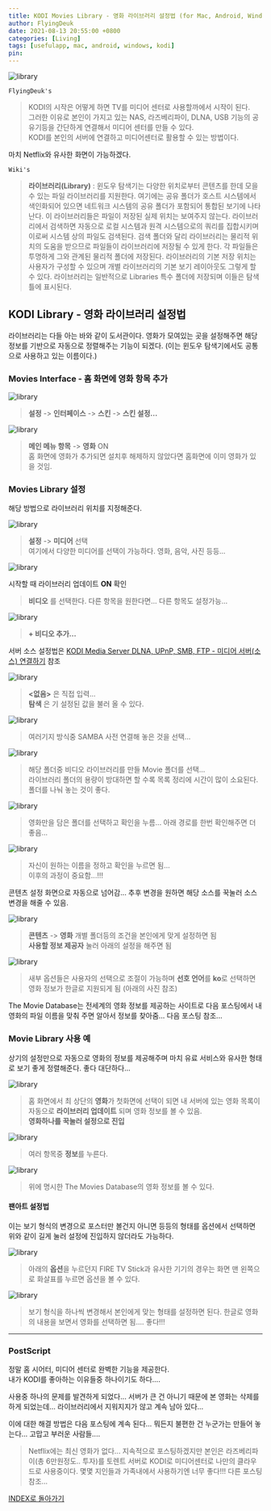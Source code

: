 ```yaml
---
title: KODI Movies Library - 영화 라이브러리 설정법 (for Mac, Android, Windows)
author: FlyingDeuk
date: 2021-08-13 20:55:00 +0800
categories: [Living]
tags: [usefulapp, mac, android, windows, kodi]
pin:
---
```


![library](/img/living/kodi/library1.jpg)

`FlyingDeuk's`
> KODI의 시작은 어떻게 하면 TV를 미디어 센터로 사용할까에서 시작이 된다. <br>
그러한 이유로 본인이 가지고 있는 NAS, 라즈베리파이, DLNA, USB 기능의 공유기등을 간단하게 연결해서 미디어 센터를 만들 수 있다. <br>
KODI를 본인의 서버에 연결하고 미디어센터로 활용할 수 있는 방법이다.

마치 Netflix와 유사한 화면이 가능하겠다.

`Wiki's`
> **라이브러리(Library)** : 윈도우 탐색기는 다양한 위치로부터 콘텐츠를 한데 모을 수 있는 파일 라이브러리를 지원한다. 여기에는 공유 폴더가 호스트 시스템에서 색인화되어 있으면 네트워크 시스템의 공유 폴더가 포함되어 통합된 보기에 나타난다. 이 라이브러리들은 파일이 저장된 실제 위치는 보여주지 않는다. 라이브러리에서 검색하면 자동으로 로컬 시스템과 원격 시스템으로의 쿼리를 집합시키며 이로써 시스템 상의 파일도 검색된다. 검색 폴더와 달리 라이브러리는 물리적 위치의 도움을 받으므로 파일들이 라이브러리에 저장될 수 있게 한다. 각 파일들은 투명하게 그와 관계된 물리적 폴더에 저장된다. 라이브러리의 기본 저장 위치는 사용자가 구성할 수 있으며 개별 라이브러리의 기본 보기 레이아웃도 그렇게 할 수 있다. 라이브러리는 일반적으로 Libraries 특수 폴더에 저장되며 이들은 탐색 틀에 표시된다.



## KODI Library - 영화 라이브러리 설정법
라이브러리는 다들 아는 바와 같이 도서관이다. 영화가 모여있는 곳을 설정해주면 해당 정보를 기반으로 자동으로 정렬해주는 기능이 되겠다. (이는 윈도우 탐색기에서도 공통으로 사용하고 있는 이름이다.)

### Movies Interface - 홈 화면에 영화 항목 추가
![library](/img/living/kodi/library2.jpg)
>**설정** -> **인터페이스** -> **스킨** -> **스킨 설정...**<br>

![library](/img/living/kodi/library3.jpg)
>**메인 메뉴 항목** -> **영화** ON <br>
홈 화면에 영화가 추가되면 설치후 해제하지 않았다면 홈화면에 이미 영화가 있을 것임.

### Movies Library 설정
해당 방법으로 라이브러리 위치를 지정해준다.

![library](/img/living/kodi/library4.jpg)
> **설정** -> **미디어** 선택 <br>
여기에서 다양한 미디어를 선택이 가능하다. 영화, 음악, 사진 등등...

![library](/img/living/kodi/library5.jpg)

시작할 때 라이브러리 업데이트 **ON** 확인
>**비디오** 를 선택한다. 다른 항목을 원한다면... 다른 항목도 설정가능...

![library](/img/living/kodi/library6.jpg)
> **+ 비디오 추가...** <br>

서버 소스 설정법은 [KODI Media Server DLNA, UPnP, SMB, FTP - 미디어 서버(소스) 연결하기](/posts/KODI-source/) 참조

![library](/img/living/kodi/library7.jpg)
>**<없음>** 은 직접 입력... <br>
**탐색** 은 기 설정된 값을 불러 올 수 있다.

![library](/img/living/kodi/library8.jpg)
>여러기지 방식중 SAMBA 사전 연결해 놓은 것을 선택...

![library](/img/living/kodi/library9.jpg)
>해당 폴더중 비디오 라이브러리를 만들 Movie 폴더를 선택...<br>
라이브러리 폴더의 용량이 방대하면 할 수록 목록 정리에 시간이 많이 소요된다. 폴더를 나눠 놓는 것이 좋다.


![library](/img/living/kodi/library10.jpg)
>영화만을 담은 폴더를 선택하고 확인을 누름... 아래 경로를 한번 확인해주면 더 좋음...

![library](/img/living/kodi/library11.jpg)
>자신이 원하는 이름을 정하고 확인을 누르면 됨... <br>
이후의 과정이 중요함...!!!

콘텐츠 설정 화면으로 자동으로 넘어감... 추후 변경을 원하면 해당 소스를 꾹눌러 소스변경을 해줄 수 있음.

![library](/img/living/kodi/library12.jpg)
> **콘텐츠** -> **영화** 개별 폴더등의 조건을 본인에게 맞게 설정하면 됨 <br>
**사용할 정보 제공자** 눌러 아래의 설정을 해주면 됨

![library](/img/living/kodi/library13.jpg)
>새부 옵션들은 사용자의 선택으로 조절이 가능하며 **선호 언어**를 **ko**로 선택하면 영화 정보가 한글로 지원되게 됨 (아래의 사진 참조)

The Movie Database는 전세계의 영화 정보를 제공하는 사이트로 다음 포스팅에서 내 영화의 파일 이름을 맞춰 주면 알아서 정보를 찾아줌... 다음 포스팅 참조...

### Movie Library 사용 예
상기의 설정만으로 자동으로 영화의 정보를 제공해주며 마치 유료 서비스와 유사한 형태로 보기 좋게 정렬해준다. 좋다 대단하다...

![library](/img/living/kodi/library15.jpg)
>홈 화면에서 최 상단의 **영화**가 첫화면에 선택이 되면 내 서버에 있는 영화 목록이 자동으로 **라이브러리 업데이트** 되며 영화 정보를 볼 수 있음. <br>
**영화하나를 꾹눌러 설정으로 진입**

![library](/img/living/kodi/library16.jpg)
>여러 항목중 **정보**를 누른다.

![library](/img/living/kodi/library17.jpg)
>위에 명시한 The Movies Database의 영화 정보를 볼 수 있다.

#### 팬아트 설정법
이는 보기 형식의 변경으로 포스터만 볼건지 아니면 등등의 형태를 옵션에서 선택하면 위와 같이 길게 눌러 설정에 진입하지 않더라도 가능하다.

![library](/img/living/kodi/library14.jpg)
> 아래의 **옵션**을 누르던지 FIRE TV Stick과 유사한 기기의 경우는 화면 맨 왼쪽으로 화살표를 누르면 옵션을 볼 수 있다.

![library](/img/living/kodi/library14-1.jpg)
>보기 형식을 하나씩 변경해서 본인에게 맞는 형태를 설정하면 된다. 한글로 영화의 내용을 보면서 영화를 선택하면 됨.... 좋다!!!


---------------

### PostScript
정말 홈 시어터, 미디어 센터로 완벽한 기능을 제공한다. <br>
내가 KODI를 좋아하는 이유들중 하나이기도 하다.... <br>

사용중 하나의 문제를 발견하게 되었다... 서버가 큰 건 아니기 때문에 본 영화는 삭제를 하게 되었는데... 라이브러리에서 지워지지가 않고 계속 남아 있다... <br>

이에 대한 해결 방법은 다음 포스팅에 계속 된다... 뭐든지 불편한 건 누군가는 만들어 놓는다... 고맙고 부러운 사람들....

> Netflix에는 최신 영화가 없다... 지속적으로 포스팅하겠지만 본인은 라즈베리파이(총 6만원정도.. 투자)를 토렌트 서버로 KODI로 미디어센터로 나만의 클라우드로 사용중이다. 몇몇 지인들과 가족내에서 사용하기엔 너무 좋다!!! 다른 포스팅 참조...

[INDEX로 돌아가기](/posts/KODI/)
